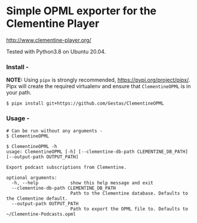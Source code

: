 # Simple OPML exporter for the Clementine Player
http://www.clementine-player.org/

Tested with Python3.8 on Ubuntu 20.04.

### Install -
**NOTE:** Using `pipx` is strongly recommended, https://pypi.org/project/pipx/.
Pipx will create the required virtualenv and ensure that `ClementineOPML` is in your path. 
```
$ pipx install git+https://github.com/Gestas/ClementineOPML
```
### Usage - 
```
# Can be run without any arguments - 
$ ClementineOPML

$ ClementineOPML -h
usage: ClementineOPML [-h] [--clementine-db-path CLEMENTINE_DB_PATH] [--output-path OUTPUT_PATH]

Export podcast subscriptions from Clementine.

optional arguments:
  -h, --help            show this help message and exit
  --clementine-db-path CLEMENTINE_DB_PATH
                        Path to the Clementine database. Defaults to the Clementine default.
  --output-path OUTPUT_PATH
                        Path to export the OPML file to. Defaults to ~/Clementine-Podcasts.opml
```

